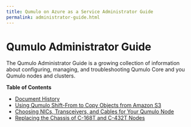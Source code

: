 ```yaml
---
title: Qumulo on Azure as a Service Administrator Guide
permalink: administrator-guide.html
---
```


# Qumulo Administrator Guide
The Qumulo Administrator Guide is a growing collection of information about configuring, managing, and troubleshooting Qumulo Core and you Qumulo nodes and clusters.

**Table of Contents**
* [Document History](/administrator-guide-document-history.md)
* [Using Qumulo Shift-From to Copy Objects from Amazon S3](/shift-from-s3.md)
* [Choosing NICs, Transceivers, and Cables for Your Qumulo Node](/nics-transceivers-cables.md)
* [Replacing the Chassis of C-168T and C-432T Nodes](/c-168t-c-432t-chassis-replacement.md)
